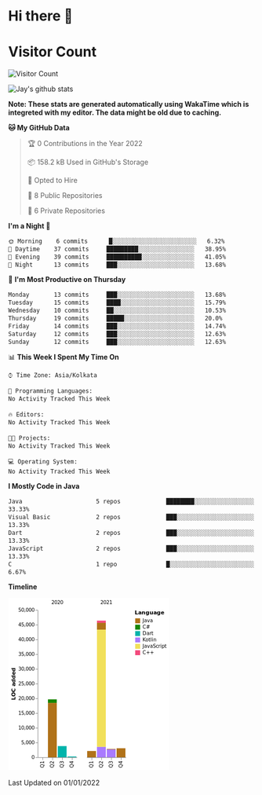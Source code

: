 # Hi there 👋 

# Visitor Count
![Visitor Count](https://profile-counter.glitch.me/jay-buddhdev/count.svg)

![Jay's github stats](https://github-readme-stats.vercel.app/api?username=jay-buddhdev&show_icons=true&theme=chartreuse-dark)

**Note: These stats are generated automatically using WakaTime which is integreted with my editor. The data might be old due to caching.**

<!--START_SECTION:waka-->
**🐱 My GitHub Data** 

> 🏆 0 Contributions in the Year 2022
 > 
> 📦 158.2 kB Used in GitHub's Storage 
 > 
> 💼 Opted to Hire
 > 
> 📜 8 Public Repositories 
 > 
> 🔑 6 Private Repositories  
 > 
**I'm a Night 🦉** 

```text
🌞 Morning    6 commits      █░░░░░░░░░░░░░░░░░░░░░░░░   6.32% 
🌆 Daytime    37 commits     █████████░░░░░░░░░░░░░░░░   38.95% 
🌃 Evening    39 commits     ██████████░░░░░░░░░░░░░░░   41.05% 
🌙 Night      13 commits     ███░░░░░░░░░░░░░░░░░░░░░░   13.68%

```
📅 **I'm Most Productive on Thursday** 

```text
Monday       13 commits     ███░░░░░░░░░░░░░░░░░░░░░░   13.68% 
Tuesday      15 commits     ████░░░░░░░░░░░░░░░░░░░░░   15.79% 
Wednesday    10 commits     ██░░░░░░░░░░░░░░░░░░░░░░░   10.53% 
Thursday     19 commits     █████░░░░░░░░░░░░░░░░░░░░   20.0% 
Friday       14 commits     ███░░░░░░░░░░░░░░░░░░░░░░   14.74% 
Saturday     12 commits     ███░░░░░░░░░░░░░░░░░░░░░░   12.63% 
Sunday       12 commits     ███░░░░░░░░░░░░░░░░░░░░░░   12.63%

```


📊 **This Week I Spent My Time On** 

```text
⌚︎ Time Zone: Asia/Kolkata

💬 Programming Languages: 
No Activity Tracked This Week

🔥 Editors: 
No Activity Tracked This Week

🐱‍💻 Projects: 
No Activity Tracked This Week

💻 Operating System: 
No Activity Tracked This Week

```

**I Mostly Code in Java** 

```text
Java                     5 repos             ████████░░░░░░░░░░░░░░░░░   33.33% 
Visual Basic             2 repos             ███░░░░░░░░░░░░░░░░░░░░░░   13.33% 
Dart                     2 repos             ███░░░░░░░░░░░░░░░░░░░░░░   13.33% 
JavaScript               2 repos             ███░░░░░░░░░░░░░░░░░░░░░░   13.33% 
C                        1 repo              █░░░░░░░░░░░░░░░░░░░░░░░░   6.67%

```


**Timeline**

![Chart not found](https://raw.githubusercontent.com/jay-buddhdev/jay-buddhdev/master/charts/bar_graph.png) 


 Last Updated on 01/01/2022
<!--END_SECTION:waka-->


